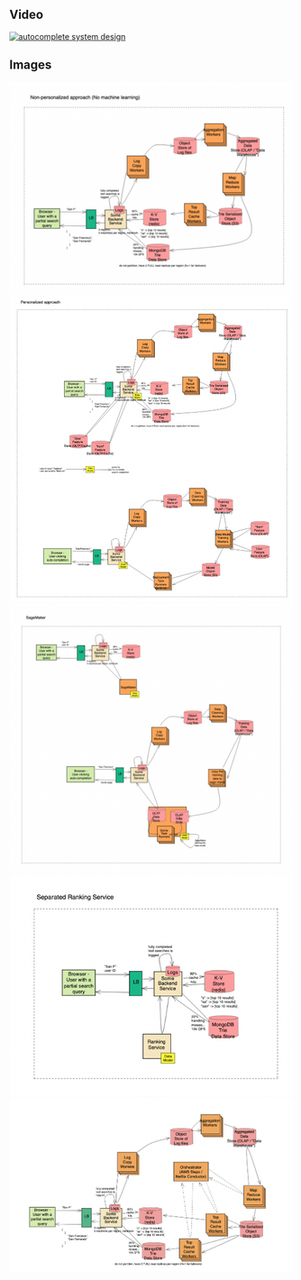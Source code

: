 

## Video

[![autocomplete system design](https://img.youtube.com/vi/y1PU0_d3Kdg/hqdefault.jpg)](https://www.youtube.com/watch?v=y1PU0_d3Kdg)


## Images

<img src="images/approach_1.png" alt="autocomplete system design">

<img src="images/approach_2.png" alt="autocomplete system design">

<img src="images/approach_3.png" alt="autocomplete system design">

<img src="images/approach_4.png" alt="autocomplete system design">

<img src="images/new_approach.png" alt="autocomplete system design">

